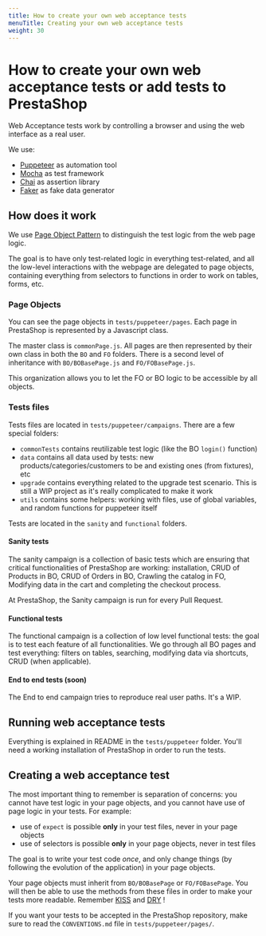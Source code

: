 ```yaml
---
title: How to create your own web acceptance tests
menuTitle: Creating your own web acceptance tests
weight: 30
---
```


# How to create your own web acceptance tests or add tests to PrestaShop

Web Acceptance tests work by controlling a browser and using the web interface as a real user.

We use:

* [Puppeteer](https://github.com/puppeteer/puppeteer) as automation tool
* [Mocha](https://mochajs.org/) as test framework
* [Chai](https://www.chaijs.com/) as assertion library 
* [Faker](https://github.com/marak/Faker.js/) as fake data generator

## How does it work

We use [Page Object Pattern](https://martinfowler.com/bliki/PageObject.html) to distinguish the test logic from 
the web page logic.

The goal is to have only test-related logic in everything test-related, and all the low-level interactions with the 
webpage are delegated to page objects, containing everything from selectors to functions in order to work on 
tables, forms, etc.

### Page Objects

You can see the page objects in `tests/puppeteer/pages`. Each page in PrestaShop is represented by a Javascript class.

The master class is `commonPage.js`. All pages are then represented by their own class in both the `BO` and `FO`
 folders. There is a second level of inheritance with `BO/BOBasePage.js` and `FO/FOBasePage.js`.
 
This organization allows you to let the FO or BO logic to be accessible by all objects.

### Tests files

Tests files are located in `tests/puppeteer/campaigns`. There are a few special folders:

* `commonTests` contains reutilizable test logic (like the BO `login()` function)
* `data` contains all data used by tests: new products/categories/customers to be and existing ones (from fixtures), etc
* `upgrade` contains everything related to the upgrade test scenario. This is still a WIP project as it's really
 complicated to make it work
* `utils` contains some helpers: working with files, use of global variables, and random functions for puppeteer itself

Tests are located in the `sanity` and `functional` folders.

#### Sanity tests

The sanity campaign is a collection of basic tests which are ensuring that critical functionalities of PrestaShop are 
working: 
installation, CRUD of Products in BO, CRUD of Orders in BO, Crawling the catalog in FO, Modifying data in the cart and 
completing the checkout process.

At PrestaShop, the Sanity campaign is run for every Pull Request.

#### Functional tests

The functional campaign is a collection of low level functional tests: the goal is to test each feature of all 
functionalities. We go through all BO pages and test everything: filters on tables, searching, modifying data via 
shortcuts, CRUD (when applicable). 

#### End to end tests (soon)

The End to end campaign tries to reproduce real user paths. It's a WIP.

## Running web acceptance tests

Everything is explained in README in the `tests/puppeteer` folder. 
You'll need a working installation of PrestaShop in order to run the tests.

## Creating a web acceptance test

The most important thing to remember is separation of concerns: you cannot have test logic in your 
page objects, and you cannot have use of page logic in your tests.
For example: 

* use of `expect` is possible **only** in your test files, never in your page objects
* use of selectors is possible **only** in your page objects, never in test files 

The goal is to write your test code *once*, and only change things (by following the evolution of the application) in 
your page objects.

Your page objects must inherit from `BO/BOBasePage` or `FO/FOBasePage`. You will then be able to use the methods from 
these files in order to make your tests more readable. Remember [KISS](https://en.wikipedia.org/wiki/KISS_principle) 
and [DRY](https://en.wikipedia.org/wiki/Don%27t_repeat_yourself) !

If you want your tests to be accepted in the PrestaShop repository, make sure to read the `CONVENTIONS.md` file in 
`tests/puppeteer/pages/`.
